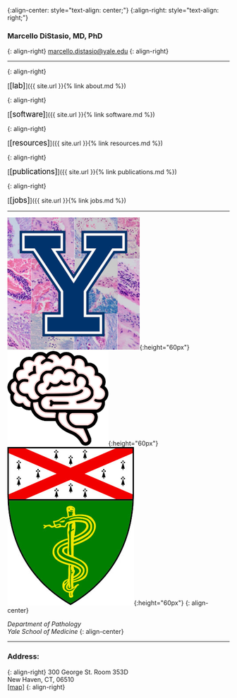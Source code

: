 {:align-center: style="text-align: center;"}
{:align-right: style="text-align: right;"}

### Marcello DiStasio, MD, PhD
{: align-right}
<marcello.distasio@yale.edu>
{: align-right}

---

{: align-right}

[<span style="color:black; font-size: 1.2em;">[lab]</span>]({{ site.url }}{% link about.md %})

{: align-right}

[<span style="color:black; font-size: 1.2em;">[software]</span>]({{ site.url }}{% link software.md %})

{: align-right}

[<span style="color:black; font-size: 1.2em;">[resources]</span>]({{ site.url }}{% link resources.md %})

{: align-right}

[<span style="color:black; font-size: 1.2em;">[publications]</span>]({{ site.url }}{% link publications.md %})

{: align-right}

[<span style="color:black; font-size: 1.2em;">[jobs]</span>]({{ site.url }}{% link jobs.md %})

---

![YCFNI logo](/assets/img/Yale_Lymphocytes_HandE.jpg){:height="60px"} &nbsp; ![Brain icon](/assets/img/BrainIcon_NoBorder.png){:height="60px"} &nbsp; ![YSM sheild](/assets/img/ysm_shield.jpg){:height="60px"} 
{: align-center}


*Department of Pathology*  
*Yale School of Medicine*
{: align-center}

---

### Address:
{: align-right}
300 George St. Room 353D<br>
New Haven, CT, 06510<br>
[[map]](https://goo.gl/maps/Cm3NP2muaYdUqAFEA)
{: align-right}
